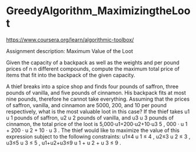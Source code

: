 # GreedyAlgorithm_MaximizingtheLoot
https://www.coursera.org/learn/algorithmic-toolbox/

Assignment description:
Maximum Value of the Loot


Given the capacity of a backpack as well as the weights and per pound prices of n
n
 different compounds, compute the maximum total price of items that fit into the backpack of the given capacity.

A thief breaks into a spice shop and finds four pounds of saffron, three pounds of vanilla, and five pounds of cinnamon. His backpack fits at most nine pounds, therefore he cannot take everything. Assuming that the prices of saffron, vanilla, and cinnamon are 5000, 200, and 10 per pound respectively, what is the most valuable loot in this case? If the thief takes u1
u
1
pounds of saffron, u2
u
2
 pounds of vanilla, and u3
u
3
 pounds of cinnamon, the total price of the loot is 5,000⋅u1+200⋅u2+10⋅u3
5
,
000
⋅
u
1
+
200
⋅
u
2
+
10
⋅
u
3
. The thief would like to maximize the value of this expression subject to the following constraints: u1≤4
u
1
≤
4
, u2≤3
u
2
≤
3
, u3≤5
u
3
≤
5
, u1+u2+u3≤9
u
1
+
u
2
+
u
3
≤
9
.
